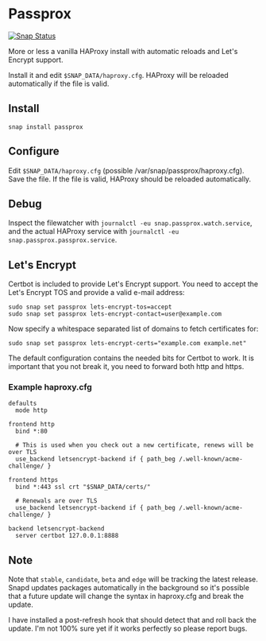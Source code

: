 # Passprox
[![Snap Status](https://build.snapcraft.io/badge/nsg/passage.svg)](https://build.snapcraft.io/user/nsg/passage)

More or less a vanilla HAProxy install with automatic reloads and Let's Encrypt support.
  
Install it and edit `$SNAP_DATA/haproxy.cfg`. HAProxy will be reloaded automatically
if the file is valid.

## Install

```
snap install passprox
```

## Configure

Edit `$SNAP_DATA/haproxy.cfg` (possible /var/snap/passprox/haproxy.cfg). Save the file. If the file is valid, HAProxy should be reloaded automatically.

## Debug

Inspect the filewatcher with `journalctl -eu snap.passprox.watch.service`, and the actual HAProxy service with `journalctl -eu snap.passprox.passprox.service`.

## Let's Encrypt

Certbot is included to provide Let's Encrypt support. You need to accept the Let's Encrypt TOS and provide a valid e-mail address:

```
sudo snap set passprox lets-encrypt-tos=accept
sudo snap set passprox lets-encrypt-contact=user@example.com
```

Now specify a whitespace separated list of domains to fetch certificates for:

```
sudo snap set passprox lets-encrypt-certs="example.com example.net"
```

The default configuration contains the needed bits for Certbot to work. It is important that you not break it, you need to forward both http and https.

### Example haproxy.cfg
```
defaults
  mode http

frontend http
  bind *:80

  # This is used when you check out a new certificate, renews will be over TLS
  use_backend letsencrypt-backend if { path_beg /.well-known/acme-challenge/ }

frontend https
  bind *:443 ssl crt "$SNAP_DATA/certs/"

  # Renewals are over TLS
  use_backend letsencrypt-backend if { path_beg /.well-known/acme-challenge/ }

backend letsencrypt-backend
  server certbot 127.0.0.1:8888
```

## Note

Note that `stable`, `candidate`, `beta` and `edge` will be tracking the latest release. Snapd updates packages automatically in the background so it's possible that a future update will change the syntax in haproxy.cfg and break the update.

I have installed a post-refresh hook that should detect that and roll back the update. I'm not 100% sure yet if it works perfectly so please report bugs.
